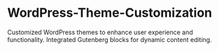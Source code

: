 # WordPress-Theme-Customization
Customized WordPress themes to enhance user experience and functionality.
Integrated Gutenberg blocks for dynamic content editing.

